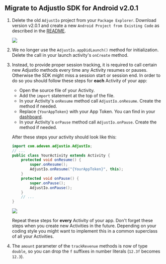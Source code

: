 <!--- TODO: use appToken instead of appId (applies to both SDKs!) -->
## Migrate to AdjustIo SDK for Android v2.0.1

1. Delete the old `AdjustIo` project from your `Package Explorer`. Download
   version v2.0.1 and create a new `Android Project from Existing Code` as
   described in the [README].

    ![][import]

2. We no longer use the `AdjustIo.appDidLaunch()` method for initialization.
   Delete the call in your launch activity's `onCreate` method.

3. Instead, to provide proper session tracking, it is required to call certain
   new AdjustIo methods every time any Activity resumes or pauses. Otherwise
   the SDK might miss a session start or session end. In order to do so you
   should follow these steps for **each** Activity of your app:

   - Open the source file of your Activity.
   - Add the `import` statement at the top of the file.
   - In your Activity's `onResume` method call `AdjustIo.onResume`. Create the
     method if needed.
   - Replace `{YourAppToken}` with your App Token. You can find in your
     [dashboard].
   - In your Activity's `orPause` method call `AdjustIo.onPause`. Create the
     method if needed.

    After these steps your activity should look like this:

    ```java
    import com.adeven.adjustio.AdjustIo;
    // ...
    public class YourActivity extends Activity {
        protected void onResume() {
            super.onResume();
            AdjustIo.onResume("{YourAppToken}", this);
        }
        protected void onPause() {
            super.onPause();
            AdjustIo.onPause();
        }
        // ...
    }
    ```

    ![][activity]

    Repeat these steps for **every** Activity of your app. Don't forget these
    steps when you create new Activities in the future. Depending on your
    coding style you might want to implement this in a common superclass of all
    your Activities.

4. The `amount` parameter of the `trackRevenue` methods is now of type
   `double`, so you can drop the `f` suffixes in number literals (`12.3f`
   becomes `12.3`).

[README]: ../README.md
[import]: https://raw.github.com/adeven/adjust_sdk/master/Resources/android/import.png
[activity]: https://raw.github.com/adeven/adjust_sdk/master/Resources/android/activity2.png
[dashboard]: http://adjust.io

